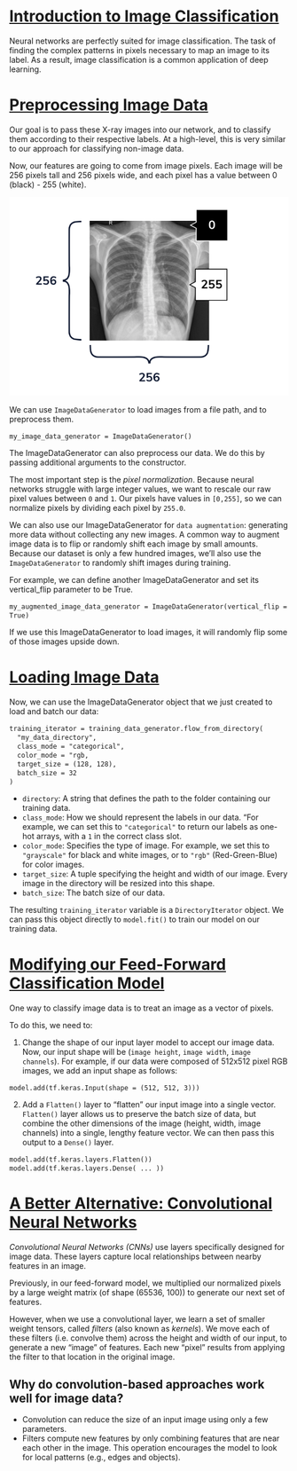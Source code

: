 # [Introduction to Image Classification](https://www.codecademy.com/paths/build-deep-learning-models-with-tensorflow/tracks/dlsp-classification-track/modules/dlsp-image-classification/lessons/image-classification/exercises/introduction-to-image-classification)
Neural networks are perfectly suited for image classification.
The task of finding the complex patterns in pixels necessary to map an image to its label.
As a result, image classification is a common application of deep learning.

# [Preprocessing Image Data](https://www.codecademy.com/paths/build-deep-learning-models-with-tensorflow/tracks/dlsp-classification-track/modules/dlsp-image-classification/lessons/image-classification/exercises/preprocessing-image-data)
Our goal is to pass these X-ray images into our network, and to classify them according to their respective labels.
At a high-level, this is very similar to our approach for classifying non-image data.

Now, our features are going to come from image pixels.
Each image will be 256 pixels tall and 256 pixels wide, and each pixel has a value between 0 (black) - 255 (white).

![X-ray image](xray_diagram_labeled.png)

We can use `ImageDataGenerator` to load images from a file path, and to preprocess them. 
```
my_image_data_generator = ImageDataGenerator()
```
The ImageDataGenerator can also preprocess our data.
We do this by passing additional arguments to the constructor.

The most important step is the *pixel normalization*.
Because neural networks struggle with large integer values, we want to rescale our raw pixel values between `0` and `1`.
Our pixels have values in `[0,255]`, so we can normalize pixels by dividing each pixel by `255.0`.

We can also use our ImageDataGenerator for `data augmentation`: generating more data without collecting any new images.
A common way to augment image data is to flip or randomly shift each image by small amounts.
Because our dataset is only a few hundred images, we’ll also use the `ImageDataGenerator` to randomly shift images during training.

For example, we can define another ImageDataGenerator and set its vertical_flip parameter to be True.
```
my_augmented_image_data_generator = ImageDataGenerator(vertical_flip = True)
```
If we use this ImageDataGenerator to load images, it will randomly flip some of those images upside down.

# [Loading Image Data](https://www.codecademy.com/paths/build-deep-learning-models-with-tensorflow/tracks/dlsp-classification-track/modules/dlsp-image-classification/lessons/image-classification/exercises/loading-image-data)
Now, we can use the ImageDataGenerator object that we just created to load and batch our data:
```
training_iterator = training_data_generator.flow_from_directory(
  "my_data_directory",
  class_mode = "categorical",
  color_mode = "rgb,
  target_size = (128, 128),
  batch_size = 32
)
```
* `directory`: A string that defines the path to the folder containing our training data.
* `class_mode`: How we should represent the labels in our data. “For example, we can set this to `"categorical"` to return our labels as one-hot arrays, with a `1` in the correct class slot.
* `color_mode`: Specifies the type of image. For example, we set this to `"grayscale"` for black and white images, or to `"rgb"` (Red-Green-Blue) for color images.
* `target_size`: A tuple specifying the height and width of our image. Every image in the directory will be resized into this shape.
* `batch_size`: The batch size of our data.

The resulting `training_iterator` variable is a `DirectoryIterator` object. We can pass this object directly to `model.fit()` to train our model on our training data.

# [Modifying our Feed-Forward Classification Model](https://www.codecademy.com/paths/build-deep-learning-models-with-tensorflow/tracks/dlsp-classification-track/modules/dlsp-image-classification/lessons/image-classification/exercises/modifying-our-feed-forward-classification-model)
One way to classify image data is to treat an image as a vector of pixels.

To do this, we need to:
1. Change the shape of our input layer model to accept our image data. Now, our input shape will be (`image height`, `image width`, `image channels`). 
For example, if our data were composed of 512x512 pixel RGB images, we add an input shape as follows:
```
model.add(tf.keras.Input(shape = (512, 512, 3)))
```
2. Add a `Flatten()` layer to “flatten” our input image into a single vector.
`Flatten()` layer allows us to preserve the batch size of data, but combine the other dimensions of the image (height, width, image channels) into a single, lengthy feature vector.
We can then pass this output to a `Dense()` layer.
```
model.add(tf.keras.layers.Flatten())
model.add(tf.keras.layers.Dense( ... ))
```

# [A Better Alternative: Convolutional Neural Networks](https://www.codecademy.com/paths/build-deep-learning-models-with-tensorflow/tracks/dlsp-classification-track/modules/dlsp-image-classification/lessons/image-classification/exercises/a-better-alternative-convolutional-neural-networks)
*Convolutional Neural Networks (CNNs)* use layers specifically designed for image data. 
These layers capture local relationships between nearby features in an image.

Previously, in our feed-forward model, we multiplied our normalized pixels by a large weight matrix (of shape (65536, 100)) to generate our next set of features.

However, when we use a convolutional layer, we learn a set of smaller weight tensors, called *filters* (also known as *kernels*).
We move each of these filters (i.e. convolve them) across the height and width of our input, to generate a new “image” of features.
Each new “pixel” results from applying the filter to that location in the original image.

## Why do convolution-based approaches work well for image data?
* Convolution can reduce the size of an input image using only a few parameters.
* Filters compute new features by only combining features that are near each other in the image. 
This operation encourages the model to look for local patterns (e.g., edges and objects).

